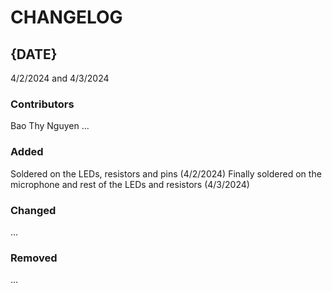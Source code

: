 # CHANGELOG

## {DATE}
4/2/2024 and 4/3/2024
### Contributors
Bao Thy Nguyen 
...

### Added
Soldered on the LEDs, resistors and pins (4/2/2024)
Finally soldered on the microphone and rest of the LEDs and resistors (4/3/2024)

### Changed
...

### Removed
...